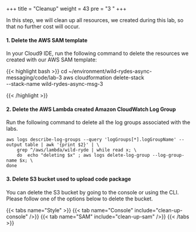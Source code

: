+++
title = "Cleanup"
weight = 43
pre = "3 "
+++


In this step, we will clean up all resources, we created during this lab, so that no further cost will occur.

#### 1. Delete the AWS SAM template

In your Cloud9 IDE, run the following command to delete the resources we created with our AWS SAM template:

{{< highlight bash >}}
cd ~/environment/wild-rydes-async-messaging/code/lab-3
aws cloudformation delete-stack \
    --stack-name wild-rydes-async-msg-3

{{< /highlight >}}


#### 2. Delete the AWS Lambda created Amazon CloudWatch Log Group

Run the following command to delete all the log groups associated with the labs.

```
aws logs describe-log-groups --query 'logGroups[*].logGroupName' --output table | awk '{print $2}' | \
    grep ^/aws/lambda/wild-ryde | while read x; \
    do  echo "deleting $x" ; aws logs delete-log-group --log-group-name $x; \
done 
```

#### 3. Delete S3 bucket used to upload code package
You can delete the S3 bucket by going to the console or using the CLI. Please follow one of the options below to delete the bucket.

{{< tabs name="Style" >}}
{{< tab name="Console" include="clean-up-console" />}}
{{< tab name="SAM" include="clean-up-sam" />}}
{{< /tabs >}}


